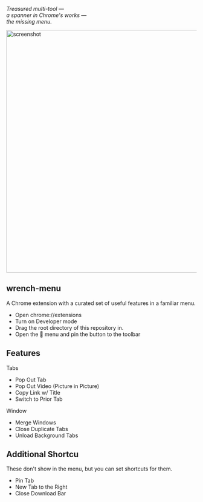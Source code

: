 _Treasured multi-tool_ —  
_a spanner in Chrome's works_ —   
_the missing menu._

<img width="640" alt="screenshot" src="https://user-images.githubusercontent.com/563095/118677153-e0e28200-b7b0-11eb-93ed-d058986ef904.png">

## wrench-menu

A Chrome extension with a curated set of useful features in a familiar menu.

- Open chrome://extensions
- Turn on Developer mode
- Drag the root directory of this repository in.
- Open the 🧩 menu and pin the button to the toolbar

## Features

Tabs
- Pop Out Tab
- Pop Out Video (Picture in Picture)
- Copy Link w/ Title
- Switch to Prior Tab

Window
- Merge Windows  
- Close Duplicate Tabs  
- Unload Background Tabs

## Additional Shortcu 
These don't show in the menu, but you can set shortcuts for them. 
- Pin Tab
- New Tab to the Right
- Close Download Bar
